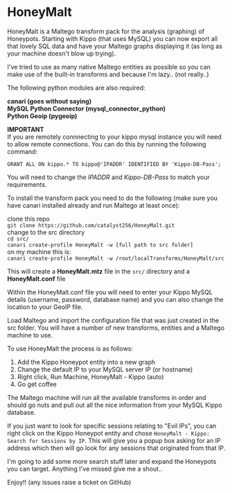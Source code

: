 HoneyMalt
=========

HoneyMalt is a Maltego transform pack for the analysis (graphing) of Honeypots. Starting with Kippo (that uses MySQL) you can now export all that lovely SQL data and have your Maltego graphs displaying it (as long as your machine doesn't blow up trying).

I've tried to use as many native Maltego entities as possible so you can make use of the built-in transforms and because I'm lazy.. (not really..)

The following python modules are also required:

**canari (goes without saying)  
MySQL Python Connector (mysql_connector_python)  
Python Geoip (pygeoip)**  

**IMPORTANT**  
If you are remotely connnecting to your kippo mysql instance you will need to allow remote connections. You can do this by running the following command:  

`GRANT ALL ON kippo.* TO kippo@'IPADDR' IDENTIFIED BY 'Kippo-DB-Pass';`  

You will need to change the *IPADDR* and *Kippo-DB-Pass* to match your requirements.

To install the transform pack you need to do the following (make sure you have canari installed already and run Maltego at least once):

clone this repo  
`git clone https://github.com/catalyst256/HoneyMalt.git`  
change to the src directory  
`cd src/`  
`canari create-profile HoneyMalt -w [full path to src folder]`  
on my machine this is:  
`canari create-profile HoneyMalt -w /root/localTransforms/HoneyMalt/src`  

This will create a **HoneyMalt.mtz** file in the `src/` directory and a **HoneyMalt.conf** file

Within the HoneyMalt.conf file you will need to enter your Kippo MySQL details (username, password, database name) and you can also change the location to your GeoIP file.

Load Maltego and import the configuration file that was just created in the src folder.
You will have a number of new transforms, entities and a Maltego machine to use.

To use HoneyMalt the process is as follows:

1. Add the Kippo Honeypot entity into a new graph  
2. Change the default IP to your MySQL server IP (or hostname)  
3. Right click, Run Machine, HoneyMalt - Kippo (auto)  
4. Go get coffee  

The Maltego machine will run all the available transforms in order and should go nuts and pull out all the nice information from your MySQL Kippo database. 

If you just want to look for specific sessions relating to "Evil IPs", you can right click on the Kippo Honeypot entity and chose `HoneyMalt - Kippo: Search for Sessions by IP`. This will give you a popup box asking for an IP address which then will go look for any sessions that originated from that IP.

I'm going to add some more search stuff later and expand the Honeypots you can target. Anything I've missed give me a shout..

Enjoy!! (any issues raise a ticket on GitHub)
